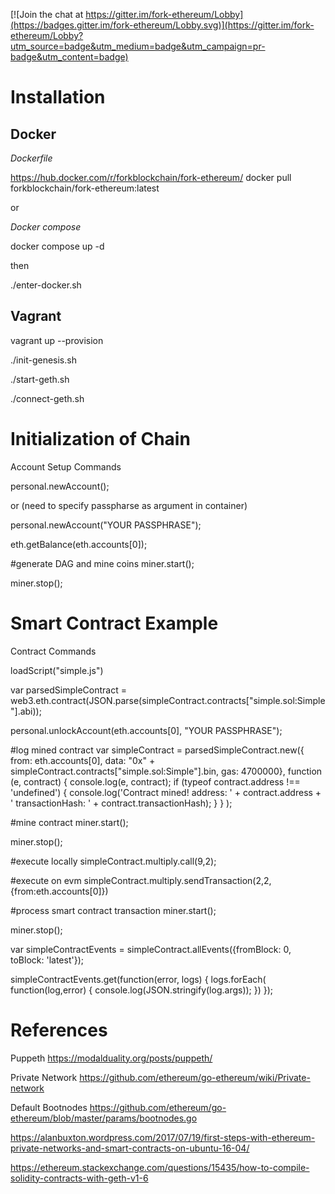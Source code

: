 [![Join the chat at https://gitter.im/fork-ethereum/Lobby](https://badges.gitter.im/fork-ethereum/Lobby.svg)](https://gitter.im/fork-ethereum/Lobby?utm_source=badge&utm_medium=badge&utm_campaign=pr-badge&utm_content=badge)

# Installation

## Docker
_Dockerfile_

https://hub.docker.com/r/forkblockchain/fork-ethereum/
docker pull forkblockchain/fork-ethereum:latest

or 

_Docker compose_

docker compose up -d

then

./enter-docker.sh

## Vagrant

vagrant up --provision

./init-genesis.sh

./start-geth.sh 

./connect-geth.sh

# Initialization of Chain

Account Setup Commands

personal.newAccount();

or (need to specify passpharse as argument in container)

personal.newAccount("YOUR PASSPHRASE");



eth.getBalance(eth.accounts[0]);

#generate DAG and mine coins
miner.start();

miner.stop();

# Smart Contract Example
Contract Commands

loadScript("simple.js")

var parsedSimpleContract = web3.eth.contract(JSON.parse(simpleContract.contracts["simple.sol:Simple"].abi));

personal.unlockAccount(eth.accounts[0], "YOUR PASSPHRASE");

#log mined contract
var simpleContract = parsedSimpleContract.new({ from: eth.accounts[0], data: "0x" + simpleContract.contracts["simple.sol:Simple"].bin, gas: 4700000},
  function (e, contract) {
    console.log(e, contract);
    if (typeof contract.address !== 'undefined') {
         console.log('Contract mined! address: ' + contract.address + ' transactionHash: ' + contract.transactionHash);
    }
  }
);

#mine contract
miner.start();

miner.stop();

#execute locally
simpleContract.multiply.call(9,2);

#execute on evm
simpleContract.multiply.sendTransaction(2,2,{from:eth.accounts[0]})

#process smart contract transaction
miner.start();

miner.stop();

var simpleContractEvents = simpleContract.allEvents({fromBlock: 0, toBlock: 'latest'});

simpleContractEvents.get(function(error, logs) {
  logs.forEach( function(log,error) {
    console.log(JSON.stringify(log.args));
  })
});




# References

Puppeth
https://modalduality.org/posts/puppeth/

Private Network
https://github.com/ethereum/go-ethereum/wiki/Private-network

Default Bootnodes
https://github.com/ethereum/go-ethereum/blob/master/params/bootnodes.go


https://alanbuxton.wordpress.com/2017/07/19/first-steps-with-ethereum-private-networks-and-smart-contracts-on-ubuntu-16-04/


https://ethereum.stackexchange.com/questions/15435/how-to-compile-solidity-contracts-with-geth-v1-6
